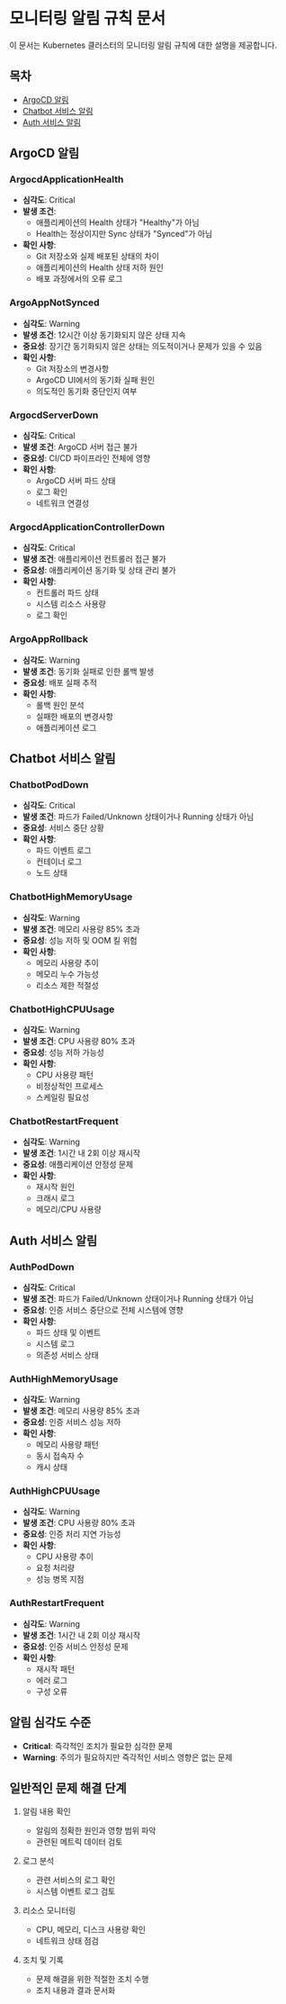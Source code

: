 # 모니터링 알림 규칙 문서

이 문서는 Kubernetes 클러스터의 모니터링 알림 규칙에 대한 설명을 제공합니다.

## 목차
- [ArgoCD 알림](#argocd-알림)
- [Chatbot 서비스 알림](#chatbot-서비스-알림)
- [Auth 서비스 알림](#auth-서비스-알림)

## ArgoCD 알림

### ArgocdApplicationHealth
- **심각도**: Critical
- **발생 조건**: 
  - 애플리케이션의 Health 상태가 "Healthy"가 아님
  - Health는 정상이지만 Sync 상태가 "Synced"가 아님
- **확인 사항**:
  - Git 저장소와 실제 배포된 상태의 차이
  - 애플리케이션의 Health 상태 저하 원인
  - 배포 과정에서의 오류 로그

### ArgoAppNotSynced
- **심각도**: Warning
- **발생 조건**: 12시간 이상 동기화되지 않은 상태 지속
- **중요성**: 장기간 동기화되지 않은 상태는 의도적이거나 문제가 있을 수 있음
- **확인 사항**:
  - Git 저장소의 변경사항
  - ArgoCD UI에서의 동기화 실패 원인
  - 의도적인 동기화 중단인지 여부

### ArgocdServerDown
- **심각도**: Critical
- **발생 조건**: ArgoCD 서버 접근 불가
- **중요성**: CI/CD 파이프라인 전체에 영향
- **확인 사항**:
  - ArgoCD 서버 파드 상태
  - 로그 확인
  - 네트워크 연결성

### ArgocdApplicationControllerDown
- **심각도**: Critical
- **발생 조건**: 애플리케이션 컨트롤러 접근 불가
- **중요성**: 애플리케이션 동기화 및 상태 관리 불가
- **확인 사항**:
  - 컨트롤러 파드 상태
  - 시스템 리소스 사용량
  - 로그 확인

### ArgoAppRollback
- **심각도**: Warning
- **발생 조건**: 동기화 실패로 인한 롤백 발생
- **중요성**: 배포 실패 추적
- **확인 사항**:
  - 롤백 원인 분석
  - 실패한 배포의 변경사항
  - 애플리케이션 로그

## Chatbot 서비스 알림

### ChatbotPodDown
- **심각도**: Critical
- **발생 조건**: 파드가 Failed/Unknown 상태이거나 Running 상태가 아님
- **중요성**: 서비스 중단 상황
- **확인 사항**:
  - 파드 이벤트 로그
  - 컨테이너 로그
  - 노드 상태

### ChatbotHighMemoryUsage
- **심각도**: Warning
- **발생 조건**: 메모리 사용량 85% 초과
- **중요성**: 성능 저하 및 OOM 킬 위험
- **확인 사항**:
  - 메모리 사용량 추이
  - 메모리 누수 가능성
  - 리소스 제한 적절성

### ChatbotHighCPUUsage
- **심각도**: Warning
- **발생 조건**: CPU 사용량 80% 초과
- **중요성**: 성능 저하 가능성
- **확인 사항**:
  - CPU 사용량 패턴
  - 비정상적인 프로세스
  - 스케일링 필요성

### ChatbotRestartFrequent
- **심각도**: Warning
- **발생 조건**: 1시간 내 2회 이상 재시작
- **중요성**: 애플리케이션 안정성 문제
- **확인 사항**:
  - 재시작 원인
  - 크래시 로그
  - 메모리/CPU 사용량

## Auth 서비스 알림

### AuthPodDown
- **심각도**: Critical
- **발생 조건**: 파드가 Failed/Unknown 상태이거나 Running 상태가 아님
- **중요성**: 인증 서비스 중단으로 전체 시스템에 영향
- **확인 사항**:
  - 파드 상태 및 이벤트
  - 시스템 로그
  - 의존성 서비스 상태

### AuthHighMemoryUsage
- **심각도**: Warning
- **발생 조건**: 메모리 사용량 85% 초과
- **중요성**: 인증 서비스 성능 저하
- **확인 사항**:
  - 메모리 사용량 패턴
  - 동시 접속자 수
  - 캐시 상태

### AuthHighCPUUsage
- **심각도**: Warning
- **발생 조건**: CPU 사용량 80% 초과
- **중요성**: 인증 처리 지연 가능성
- **확인 사항**:
  - CPU 사용량 추이
  - 요청 처리량
  - 성능 병목 지점

### AuthRestartFrequent
- **심각도**: Warning
- **발생 조건**: 1시간 내 2회 이상 재시작
- **중요성**: 인증 서비스 안정성 문제
- **확인 사항**:
  - 재시작 패턴
  - 에러 로그
  - 구성 오류

## 알림 심각도 수준

- **Critical**: 즉각적인 조치가 필요한 심각한 문제
- **Warning**: 주의가 필요하지만 즉각적인 서비스 영향은 없는 문제

## 일반적인 문제 해결 단계

1. 알림 내용 확인
   - 알림의 정확한 원인과 영향 범위 파악
   - 관련된 메트릭 데이터 검토

2. 로그 분석
   - 관련 서비스의 로그 확인
   - 시스템 이벤트 로그 검토

3. 리소스 모니터링
   - CPU, 메모리, 디스크 사용량 확인
   - 네트워크 상태 점검

4. 조치 및 기록
   - 문제 해결을 위한 적절한 조치 수행
   - 조치 내용과 결과 문서화 